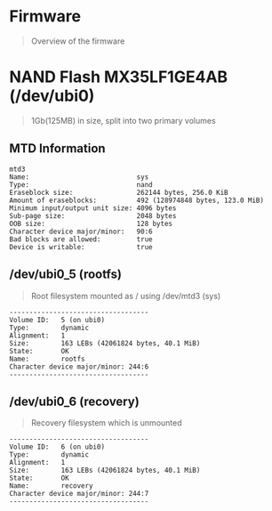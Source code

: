 # Firmware
> Overview of the firmware

# NAND Flash MX35LF1GE4AB (/dev/ubi0)
> 1Gb(125MB) in size, split into two primary volumes

## MTD Information
```console
mtd3
Name:                           sys
Type:                           nand
Eraseblock size:                262144 bytes, 256.0 KiB
Amount of eraseblocks:          492 (128974848 bytes, 123.0 MiB)
Minimum input/output unit size: 4096 bytes
Sub-page size:                  2048 bytes
OOB size:                       128 bytes
Character device major/minor:   90:6
Bad blocks are allowed:         true
Device is writable:             true
```

## /dev/ubi0_5 (rootfs)
> Root filesystem mounted as / using /dev/mtd3 (sys)

```console
-----------------------------------
Volume ID:   5 (on ubi0)
Type:        dynamic
Alignment:   1
Size:        163 LEBs (42061824 bytes, 40.1 MiB)
State:       OK
Name:        rootfs
Character device major/minor: 244:6
-----------------------------------
```

## /dev/ubi0_6 (recovery)
> Recovery filesystem which is unmounted
```console
-----------------------------------
Volume ID:   6 (on ubi0)
Type:        dynamic
Alignment:   1
Size:        163 LEBs (42061824 bytes, 40.1 MiB)
State:       OK
Name:        recovery
Character device major/minor: 244:7
-----------------------------------
```